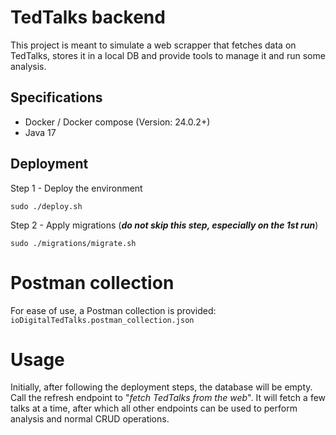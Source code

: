 # TedTalks backend
This project is meant to simulate a web scrapper that fetches data on TedTalks, stores it in a local DB and provide
tools to manage it and run some analysis.

## Specifications
- Docker / Docker compose (Version: 24.0.2+)
- Java 17

## Deployment
Step 1 - Deploy the environment
```
sudo ./deploy.sh
```

Step 2 - Apply migrations (**_do not skip this step, especially on the 1st run_**)
```
sudo ./migrations/migrate.sh
```

# Postman collection
For ease of use, a Postman collection is provided: `ioDigitalTedTalks.postman_collection.json`

# Usage
Initially, after following the deployment steps, the database will be empty.<br/>
Call the refresh endpoint to "_fetch TedTalks from the web_". It will fetch a few talks at a time, after which all other endpoints can be used to perform analysis and normal CRUD operations.
